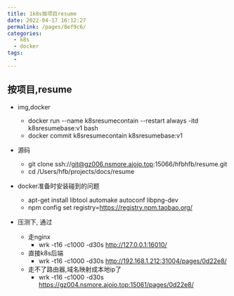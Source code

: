 ```yaml
---
title: 1k8s按项目resume
date: 2022-04-17 16:12:27
permalink: /pages/8ef9c6/
categories:
  - k8s
  - docker
tags:
  - 
---
```


## 按项目,resume
  * img,docker
    * docker run --name k8sresumecontain --restart always -itd k8sresumebase:v1 bash
    * docker commit k8sresumecontain k8sresumebase:v1    
  * 源码
    * git clone ssh://git@gz006.nsmore.ajojo.top:15066/hfbhfb/resume.git 
    * cd /Users/hfb/projects/docs/resume
  * docker准备时安装碰到的问题
    * apt-get install libtool automake autoconf libpng-dev
    * npm config set registry=https://registry.npm.taobao.org/

  * 压测下, 通过
    * 走nginx
      * wrk -t16 -c1000 -d30s http://127.0.0.1:16010/
    * 直接k8s后端
      * wrk -t16 -c1000 -d30s http://192.168.1.212:31004/pages/0d22e8/
    * 走不了路由器,域名映射成本地ip了
      *  wrk -t16 -c1000 -d30s https://gz004.nsmore.ajojo.top:15061/pages/0d22e8/

